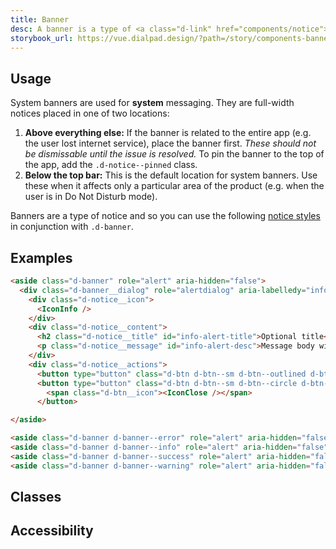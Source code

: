 ```yaml
---
title: Banner
desc: A banner is a type of <a class="d-link" href="components/notice">notice</a>, delivering system and engagement messaging. It is highly intrusive and should be used sparingly and appropriately.
storybook_url: https://vue.dialpad.design/?path=/story/components-banner--default
---
```

## Usage

System banners are used for **system** messaging. They are full-width notices placed in one of two locations:

1. **Above everything else:** If the banner is related to the entire app (e.g. the user lost internet service), place the banner first. <em>These should not be dismissable until the issue is resolved.</em> To pin the banner to the top of the app, add the `.d-notice--pinned` class.
2. **Below the top bar:** This is the default location for system banners. Use these when it affects only a particular area of the product (e.g. when the user is in Do Not Disturb mode).

Banners are a type of notice and so you can use the following <a class="d-link" href="components/notice/">notice styles</a> in conjunction with `.d-banner`.

## Examples
<example-banner />

```html
<aside class="d-banner" role="alert" aria-hidden="false">
  <div class="d-banner__dialog" role="alertdialog" aria-labelledy="info-alert-title" aria-describedby="info-alert-desc">
    <div class="d-notice__icon">
      <IconInfo />
    </div>
    <div class="d-notice__content">
      <h2 class="d-notice__title" id="info-alert-title">Optional title</h2>
      <p class="d-notice__message" id="info-alert-desc">Message body with <a href="#">a link.</a></p>
    </div>
    <div class="d-notice__actions">
      <button type="button" class="d-btn d-btn--sm d-btn--outlined d-btn--muted">Action</button>
      <button type="button" class="d-btn d-btn--sm d-btn--circle d-btn--muted js-example-notice-close" aria-label="Close">
        <span class="d-btn__icon"><IconClose /></span>
      </button>

</aside>

<aside class="d-banner d-banner--error" role="alert" aria-hidden="false">…</aside>
<aside class="d-banner d-banner--info" role="alert" aria-hidden="false">…</aside>
<aside class="d-banner d-banner--success" role="alert" aria-hidden="false">…</aside>
<aside class="d-banner d-banner--warning" role="alert" aria-hidden="false">…</aside>
```

## Classes
<component-class-table component-name="banner"></component-class-table>

## Accessibility
<component-accessible-table component-name="banner"></component-accessible-table>

<script setup>
    import { accessible } from '@data/banner.json';
    import ExampleBanner from '@exampleComponents/ExampleBanner.vue';
</script>
